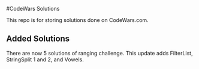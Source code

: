 #CodeWars Solutions

This repo is for storing solutions done on CodeWars.com.


## Added Solutions
There are now 5 solutions of ranging challenge. This update adds FilterList, StringSplit 1 and 2, and Vowels. 